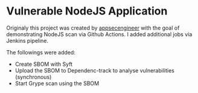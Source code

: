 # Vulnerable NodeJS Application

Originaly this project was created by [appsecengineer](https://github.com/appsecengineer/gh-actions-nodejsscan) with the goal of demonstrating NodeJS scan via Github Actions. I added additional jobs via Jenkins pipeline.

The followings were added:
* Create SBOM with Syft
* Upload the SBOM to Dependenc-track to analyse vulnerabilities (synchronous)
* Start Grype scan using the SBOM